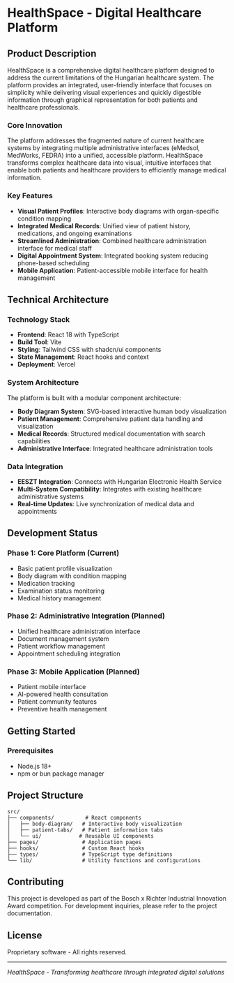 # HealthSpace - Digital Healthcare Platform

## Product Description

HealthSpace is a comprehensive digital healthcare platform designed to address the current limitations of the Hungarian healthcare system. The platform provides an integrated, user-friendly interface that focuses on simplicity while delivering visual experiences and quickly digestible information through graphical representation for both patients and healthcare professionals.

### Core Innovation

The platform addresses the fragmented nature of current healthcare systems by integrating multiple administrative interfaces (eMedsol, MedWorks, FEDRA) into a unified, accessible platform. HealthSpace transforms complex healthcare data into visual, intuitive interfaces that enable both patients and healthcare providers to efficiently manage medical information.

### Key Features

- **Visual Patient Profiles**: Interactive body diagrams with organ-specific condition mapping
- **Integrated Medical Records**: Unified view of patient history, medications, and ongoing examinations
- **Streamlined Administration**: Combined healthcare administration interface for medical staff
- **Digital Appointment System**: Integrated booking system reducing phone-based scheduling
- **Mobile Application**: Patient-accessible mobile interface for health management

## Technical Architecture

### Technology Stack

- **Frontend**: React 18 with TypeScript
- **Build Tool**: Vite
- **Styling**: Tailwind CSS with shadcn/ui components
- **State Management**: React hooks and context
- **Deployment**: Vercel

### System Architecture

The platform is built with a modular component architecture:

- **Body Diagram System**: SVG-based interactive human body visualization
- **Patient Management**: Comprehensive patient data handling and visualization
- **Medical Records**: Structured medical documentation with search capabilities
- **Administrative Interface**: Integrated healthcare administration tools

### Data Integration

- **EESZT Integration**: Connects with Hungarian Electronic Health Service
- **Multi-System Compatibility**: Integrates with existing healthcare administrative systems
- **Real-time Updates**: Live synchronization of medical data and appointments

## Development Status

### Phase 1: Core Platform (Current)
- Basic patient profile visualization
- Body diagram with condition mapping
- Medication tracking
- Examination status monitoring
- Medical history management

### Phase 2: Administrative Integration (Planned)
- Unified healthcare administration interface
- Document management system
- Patient workflow management
- Appointment scheduling integration

### Phase 3: Mobile Application (Planned)
- Patient mobile interface
- AI-powered health consultation
- Patient community features
- Preventive health management

## Getting Started

### Prerequisites
- Node.js 18+ 
- npm or bun package manager


## Project Structure

```
src/
├── components/          # React components
│   ├── body-diagram/   # Interactive body visualization
│   ├── patient-tabs/   # Patient information tabs
│   └── ui/            # Reusable UI components
├── pages/              # Application pages
├── hooks/              # Custom React hooks
├── types/              # TypeScript type definitions
└── lib/                # Utility functions and configurations
```

## Contributing

This project is developed as part of the Bosch x Richter Industrial Innovation Award competition. For development inquiries, please refer to the project documentation.

## License

Proprietary software - All rights reserved.

---

*HealthSpace - Transforming healthcare through integrated digital solutions*

